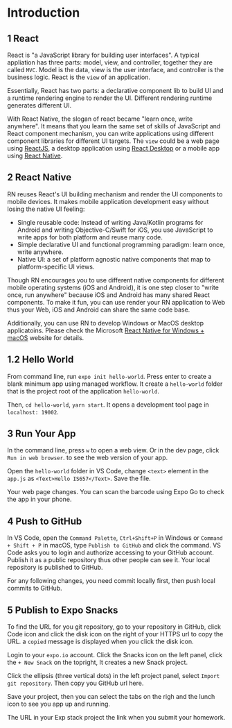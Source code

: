 # Introduction

## 1 React

React is "a JavaScript library for building user interfaces". A typical appliation has three parts: model, view, and controller, together they are called `MVC`. Model is the data, view is the user interface, and controller is the business logic. React is the `view` of an application.

Essentially, React has two parts: a declarative component lib to build UI and a runtime rendering engine to render the UI. Different rendering runtime generates different UI.

With React Native, the slogan of react became "learn once, write anywhere". It means that you learn the same set of skills of JavaScript and React component mechanism, you can write applications using different component libraries for different UI targets. The `view` could be a web page using [ReactJS](https://reactjs.org/), a desktop application using [React Desktop](http://reactdesktop.js.org/) or a mobile app using [React Native](https://reactnative.dev).

## 2 React Native

RN reuses React's UI building mechanism and render the UI components to mobile devices. It makes mobile application development easy without losing the native UI feeling:

- Single reusable code: Instead of writing Java/Kotlin programs for Android and writing Objective-C/Swift for iOS, you use JavaScript to write apps for both platform and reuse many code.
- Simple declarative UI and functional programming paradigm: learn once, write anywhere.
- Native UI: a set of platform agnostic native components that map to platform-specific UI views.

Though RN encourages you to use different native components for different mobile operating systems (iOS and Android), it is one step closer to "write once, run anywhere" because iOS and Android has many shared React components. To make it fun, you can use render your RN application to Web thus your Web, iOS and Android can share the same code base.

Additionally, you can use RN to develop Windows or MacOS desktop applicatoins. Please check the Microsoft [React Native for Windows + macOS](https://microsoft.github.io/react-native-windows/) website for details.

## 1.2 Hello World

From command line, run `expo init hello-world`. Press enter to create a blank minimum app using managed workflow. It create a `hello-world` folder that is the project root of the application `hello-world`.

Then, `cd hello-world`, `yarn start`. It opens a development tool page in `localhost: 19002`.

## 3 Run Your App

In the command line, press `w` to open a web view. Or in the dev page, click `Run in web browser`. to see the web version of your app.

Open the `hello-world` folder in VS Code, change `<text>` element in the `app.js` as `<Text>Hello IS657</Text>`. Save the file.

Your web page changes. You can scan the barcode using Expo Go to check the app in your phone.

## 4 Push to GitHub

In VS Code, open the `Command Palette`, `Ctrl+Shift+P` in Windows or `Command + Shift + P` in macOS, type `Publish to GitHub` and click the command. VS Code asks you to login and authorize accessing to your GitHub account. Publish it as a public repository thus other people can see it. Your local repository is published to GitHub.

For any following changes, you need commit locally first, then push local commits to GitHub.

## 5 Publish to Expo Snacks

To find the URL for you git repository, go to your repository in GitHub, click Code icon and click the disk icon on the right of your HTTPS url to copy the URL. a `copied` message is displayed when you click the disk icon.

Login to your `expo.io` account. Click the Snacks icon on the left panel, click the `+ New Snack` on the topright, It creates a new Snack project.

Click the ellipsis (three vertical dots) in the left project panel, select `Import git repository`. Then copy you GitHub url here.

Save your project, then you can select the tabs on the righ and the lunch icon to see you app up and running.

The URL in your Exp stack project the link when you submit your homework.
